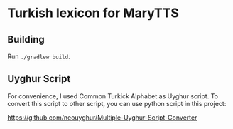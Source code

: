 Turkish lexicon for MaryTTS
===========================

Building
--------

Run `./gradlew build`.


Uyghur Script
--------

For convenience, I used Common Turkick Alphabet as Uyghur script. To convert this script to other script, you can use python script in this project:

https://github.com/neouyghur/Multiple-Uyghur-Script-Converter
